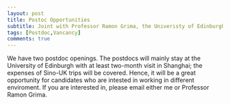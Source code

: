 ```yaml
---
layout: post
title: Postoc Opportunities
subtitle: Joint with Professor Ramon Grima, the Univeristy of Edinburgh
tags: [Postdoc,Vancancy]
comments: true
---
```


We have two postdoc openings. The postdocs will mainly stay at the University of Edinburgh with at least two-month visit in Shanghai; the expenses of Sino-UK trips will be covered. Hence, it will be a great opportunity for candidates who are intested in working in different enviroment. If you are interested in, please email either me or Professor Ramon Grima.

